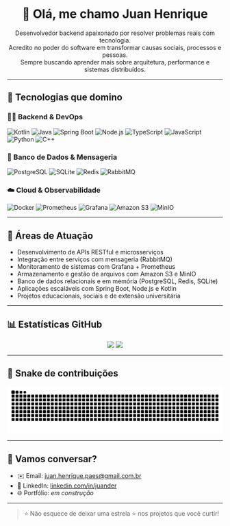 <h1 align="center">👋 Olá, me chamo Juan Henrique</h1>

<p align="center">
  Desenvolvedor backend apaixonado por resolver problemas reais com tecnologia. <br>
  Acredito no poder do software em transformar causas sociais, processos e pessoas. <br>
  Sempre buscando aprender mais sobre arquitetura, performance e sistemas distribuídos.
</p>

---

## 🚀 Tecnologias que domino

### 👨‍💻 Backend & DevOps
![Kotlin](https://img.shields.io/badge/-Kotlin-0095D5?style=for-the-badge&logo=kotlin&logoColor=white)
![Java](https://img.shields.io/badge/-Java-007396?style=for-the-badge&logo=java&logoColor=white)
![Spring Boot](https://img.shields.io/badge/-SpringBoot-6DB33F?style=for-the-badge&logo=springboot&logoColor=white)
![Node.js](https://img.shields.io/badge/-Node.js-339933?style=for-the-badge&logo=node.js&logoColor=white)
![TypeScript](https://img.shields.io/badge/-TypeScript-3178C6?style=for-the-badge&logo=typescript&logoColor=white)
![JavaScript](https://img.shields.io/badge/-JavaScript-F7DF1E?style=for-the-badge&logo=javascript&logoColor=000)
![Python](https://img.shields.io/badge/-Python-3776AB?style=for-the-badge&logo=python&logoColor=white)
![C++](https://img.shields.io/badge/-C++-00599C?style=for-the-badge&logo=c%2b%2b&logoColor=white)

### 🧰 Banco de Dados & Mensageria
![PostgreSQL](https://img.shields.io/badge/-PostgreSQL-336791?style=for-the-badge&logo=postgresql&logoColor=white)
![SQLite](https://img.shields.io/badge/-SQLite-003B57?style=for-the-badge&logo=sqlite&logoColor=white)
![Redis](https://img.shields.io/badge/-Redis-DC382D?style=for-the-badge&logo=redis&logoColor=white)
![RabbitMQ](https://img.shields.io/badge/-RabbitMQ-FF6600?style=for-the-badge&logo=rabbitmq&logoColor=white)

### ☁️ Cloud & Observabilidade
![Docker](https://img.shields.io/badge/-Docker-2496ED?style=for-the-badge&logo=docker&logoColor=white)
![Prometheus](https://img.shields.io/badge/-Prometheus-E6522C?style=for-the-badge&logo=prometheus&logoColor=white)
![Grafana](https://img.shields.io/badge/-Grafana-F46800?style=for-the-badge&logo=grafana&logoColor=white)
![Amazon S3](https://img.shields.io/badge/-Amazon%20S3-569A31?style=for-the-badge&logo=amazonaws&logoColor=white)
![MinIO](https://img.shields.io/badge/-MinIO-CF2E2E?style=for-the-badge&logo=min.io&logoColor=white)

---

## 🧠 Áreas de Atuação

- Desenvolvimento de APIs RESTful e microsserviços
- Integração entre serviços com mensageria (RabbitMQ)
- Monitoramento de sistemas com Grafana + Prometheus
- Armazenamento e gestão de arquivos com Amazon S3 e MinIO
- Banco de dados relacionais e em memória (PostgreSQL, Redis, SQLite)
- Aplicações escaláveis com Spring Boot, Node.js e Kotlin
- Projetos educacionais, sociais e de extensão universitária

---

## 📊 Estatísticas GitHub

<p align="center">
  <img height="160em" src="https://github-readme-stats.vercel.app/api?username=juander&show_icons=true&theme=tokyonight&count_private=true" />
  <img height="160em" src="https://github-readme-stats.vercel.app/api/top-langs/?username=juander&layout=compact&theme=tokyonight" />
</p>

---

## 🐍 Snake de contribuições

<p align="center">
  <img src="https://github.com/juander/juander/blob/output/github-contribution-grid-snake.svg" alt="snake">
</p>

---

## 💬 Vamos conversar?

- ✉️ Email: [juan.henrique.paes@gmail.com.br](mailto:juan.henrique.paes@gmail.com.br)
- 💼 LinkedIn: [linkedin.com/in/juander](https://linkedin.com/in/juander)
- 🌐 Portfólio: *em construção*

---

> ⭐ Não esquece de deixar uma estrela ⭐ nos projetos que você curtir!
